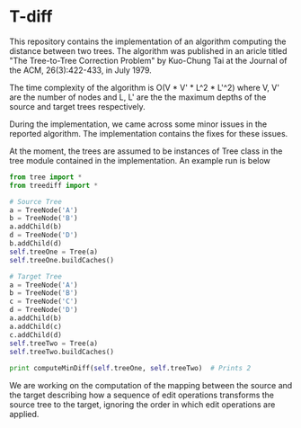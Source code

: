 # T-diff

This repository contains the implementation of an algorithm computing the distance between two trees. The algorithm was published in an aricle titled "The Tree-to-Tree Correction Problem" by Kuo-Chung Tai at the Journal of the ACM, 26(3):422-433, in July 1979.

The time complexity of the algorithm is O(V * V' * L^2 * L'^2) where V, V' are the number of nodes and L, L' are the the maximum depths of the source and target trees respectively.

During the implementation, we came across some minor issues in the reported algorithm. The implementation contains the fixes for these issues.

At the moment, the trees are assumed to be instances of Tree class in the tree module contained in the implementation. An example run is below
```python
from tree import *
from treediff import *

# Source Tree
a = TreeNode('A')
b = TreeNode('B')
a.addChild(b)
d = TreeNode('D')
b.addChild(d)
self.treeOne = Tree(a)
self.treeOne.buildCaches()

# Target Tree
a = TreeNode('A')
b = TreeNode('B')
c = TreeNode('C')
d = TreeNode('D')
a.addChild(b)
a.addChild(c)
c.addChild(d)
self.treeTwo = Tree(a)
self.treeTwo.buildCaches()
    
print computeMinDiff(self.treeOne, self.treeTwo)  # Prints 2
```

We are working on the computation of the mapping between the source and the target describing how a sequence of edit operations transforms the source tree to the target, ignoring the order in which edit operations are applied.
